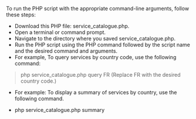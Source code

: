 To run the PHP script with the appropriate command-line arguments, follow these steps:

*	Download this PHP file: service_catalogue.php.
*	Open a terminal or command prompt.
*	Navigate to the directory where you saved service_catalogue.php.
*	Run the PHP script using the PHP command followed by the script name and the desired command and arguments.
*	For example, To query services by country code, use the following command:
   > php service_catalogue.php query FR (Replace FR with the desired country code.)
*	For example: To display a summary of services by country, use the following command.
  - php service_catalogue.php summary 

